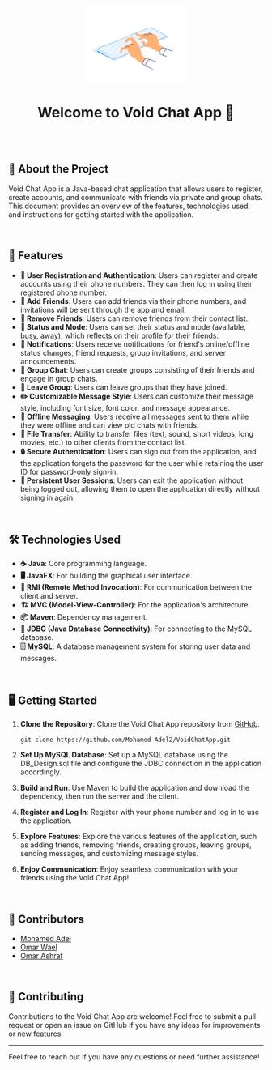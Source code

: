 <div align="center">

  <img src="Client/src/main/resources/img/loginlogo.gif" alt="logo" width="200" height="auto" />
  <h1>Welcome to Void Chat App 👋</h1>
</div>

<br />  
<br>

## :star2: About the Project

Void Chat App is a Java-based chat application that allows users to register, create accounts, and communicate with friends via private and group chats. This document provides an overview of the features, technologies used, and instructions for getting started with the application.

<br>

## 🚀 Features

- **🔐 User Registration and Authentication**: Users can register and create accounts using their phone numbers. They can then log in using their registered phone number.
- **👫 Add Friends**: Users can add friends via their phone numbers, and invitations will be sent through the app and email.
- **🚫 Remove Friends**: Users can remove friends from their contact list.
- **📝 Status and Mode**: Users can set their status and mode (available, busy, away), which reflects on their profile for their friends.
- **🔔 Notifications**: Users receive notifications for friend's online/offline status changes, friend requests, group invitations, and server announcements.
- **👥 Group Chat**: Users can create groups consisting of their friends and engage in group chats.
- **🚪 Leave Group**: Users can leave groups that they have joined.
- **✏️ Customizable Message Style**: Users can customize their message style, including font size, font color, and message appearance.
- **📩 Offline Messaging**: Users receive all messages sent to them while they were offline and can view old chats with friends.
- **📁 File Transfer**: Ability to transfer files (text, sound, short videos, long movies, etc.) to other clients from the contact list.
- **🔒 Secure Authentication**: Users can sign out from the application, and the application forgets the password for the user while retaining the user ID for password-only sign-in.
- **🔑 Persistent User Sessions**: Users can exit the application without being logged out, allowing them to open the application directly without signing in again.

<br>

## 🛠️ Technologies Used

- **☕ Java**: Core programming language.
- **🖥️ JavaFX**: For building the graphical user interface.
- **🔄 RMI (Remote Method Invocation)**: For communication between the client and server.
- **🏗️ MVC (Model-View-Controller)**: For the application's architecture.
- **📦 Maven**: Dependency management.
- **💾 JDBC (Java Database Connectivity)**: For connecting to the MySQL database.
- **🗄️ MySQL**: A database management system for storing user data and messages.

<br>

## 🖥️ Getting Started

1. **Clone the Repository**: Clone the Void Chat App repository from [GitHub](https://github.com/Mohamed-Adel2/VoidChatApp).
   
    ```
    git clone https://github.com/Mohamed-Adel2/VoidChatApp.git
    ```

2. **Set Up MySQL Database**: Set up a MySQL database using the DB_Design.sql file and configure the JDBC connection in the application accordingly.

3. **Build and Run**: Use Maven to build the application and download the dependency, then run the server and the client.

4. **Register and Log In**: Register with your phone number and log in to use the application.

5. **Explore Features**: Explore the various features of the application, such as adding friends, removing friends, creating groups, leaving groups, sending messages, and customizing message styles.

6. **Enjoy Communication**: Enjoy seamless communication with your friends using the Void Chat App!

<br>

## 🌟 Contributors

- [Mohamed Adel](https://github.com/Mohamed-Adel2)
- [Omar Wael](https://github.com/omarwaels)
- [Omar Ashraf](https://github.com/Omar-Ashraf9)

<br>

## 🎯 Contributing

Contributions to the Void Chat App are welcome! Feel free to submit a pull request or open an issue on GitHub if you have any ideas for improvements or new features.

---

Feel free to reach out if you have any questions or need further assistance!

